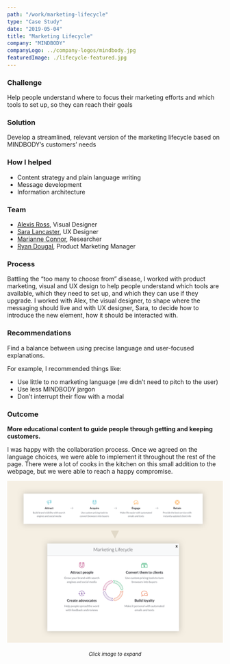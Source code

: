 ```yaml
---
path: "/work/marketing-lifecycle"
type: "Case Study"
date: "2019-05-04"
title: "Marketing Lifecycle"
company: "MINDBODY"
companyLogo: ../company-logos/mindbody.jpg
featuredImage: ./lifecycle-featured.jpg
---
```


### Challenge

Help people understand where to focus their marketing efforts and which tools to set up, so they can reach their goals

### Solution

Develop a streamlined, relevant version of the marketing lifecycle based on MINDBODY’s customers’ needs

### How I helped

- Content strategy and plain language writing
- Message development
- Information architecture

### Team

- <a href="https://www.linkedin.com/in/alexis-elan-ross/" rel="noopener noreferrer" target="_blank">Alexis Ross</a>, Visual Designer
- <a href="https://www.linkedin.com/in/heysaralancaster/" rel="noopener noreferrer" target="_blank">Sara Lancaster</a>, UX Designer
- <a href="https://www.linkedin.com/in/marianneconner/" rel="noopener noreferrer" target="_blank">Marianne Connor</a>, Researcher
- <a href="https://www.linkedin.com/in/rmdougal" rel="noopener noreferrer" target="_blank">Ryan Dougal</a>, Product Marketing Manager

### Process

Battling the “too many to choose from” disease, I worked with product marketing, visual and UX design to help people understand which tools are available, which they need to set up, and which they can use if they upgrade. I worked with Alex, the visual designer, to shape where the messaging should live and with UX designer, Sara, to decide how to introduce the new element, how it should be interacted with.

### Recommendations

Find a balance between using precise language and user-focused explanations.

For example, I recommended things like:

- Use little to no marketing language (we didn’t need to pitch to the user)
- Use less MINDBODY jargon
- Don’t interrupt their flow with a modal

### Outcome

**More educational content to guide people through getting and keeping customers.**

I was happy with the collaboration process. Once we agreed on the language choices, we were able to implement it throughout the rest of the page. There were a lot of cooks in the kitchen on this small addition to the webpage, but we were able to reach a happy compromise.

![Marketing lifecycle before and after](marketing-lifecycle-demo.png)

<center><small><em>Click image to expand</em></small></center>
